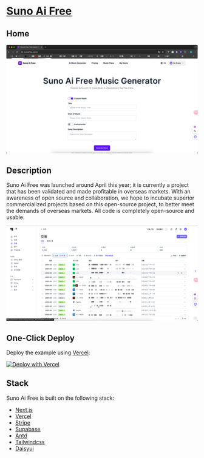 # [Suno Ai Free](https://sunoaifree.com/)


## Home

![Home](./images/home.jpg)


## Description

Suno Ai Free was launched around April this year; it is currently a project that has been validated and made profitable in overseas markets. With an awareness of open source and collaboration, we hope to incubate superior commercialized projects based on this open-source project, to better meet the demands of overseas markets. All code is completely open-source and usable.

![](./images/stripe-1.jpg)


## One-Click Deploy

Deploy the example using [Vercel](https://vercel.com?utm_source=github&utm_medium=readme&utm_campaign=vercel-examples):

[![Deploy with Vercel](https://vercel.com/button)](https://vercel.com/new/clone?repository-url=https://github.com/Mr-ZhangBo/suno-ai&project-name=&repository-name=smart-excel-ai&demo-title=SmartExcel&demo-description=Generate%20the%20Excel%20formulas%20you%20need%20in%20seconds%20using%20AI.&demo-url=https://smartexcel.cc&demo-image=https://smartexcel.cc/opengraph-image.png)

## Stack

Suno Ai Free is built on the following stack:

- [Next.js](https://nextjs.org/docs)
- [Vercel](https://vercel.com/docs)
- [Stripe](https://dashboard.stripe.com/login)
- [Supabase](https://supabase.com/)
- [Antd](https://ant-design.antgroup.com)
- [Tailwindcss](https://www.tailwindcss.cn/docs/container)
- [Daisyui](https://daisyui.com/)



